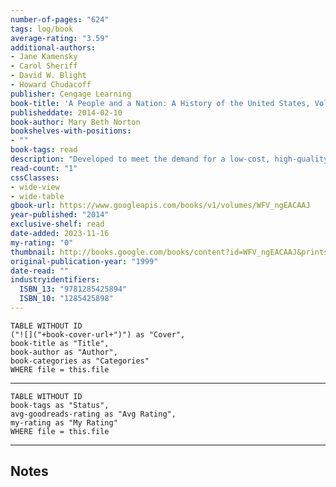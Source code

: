```yaml
---
number-of-pages: "624"
tags: log/book
average-rating: "3.59"
additional-authors:
- Jane Kamensky
- Carol Sheriff
- David W. Blight
- Howard Chudacoff
publisher: Cengage Learning
book-title: 'A People and a Nation: A History of the United States, Volume II: Since 1865'
publisheddate: 2014-02-10
book-author: Mary Beth Norton
bookshelves-with-positions:
- ""
book-tags: read
description: "Developed to meet the demand for a low-cost, high-quality history book, this economically priced version of A PEOPLE AND A NATION, Tenth Edition, offers readers the complete narrative while limiting the number of features, photos, and maps. All volumes feature a paperback, two-color format that appeals to those seeking a comprehensive, trade-sized history text. A PEOPLE AND A NATION is a best-selling text offering a spirited narrative that tells the stories of all people in the United States. The authors' attention to race and racial identity and their inclusion of everyday people and popular culture brings history to life, engaging readers and encouraging them to imagine what life was really like in the past. Available in the following split options: CENGAGE ADVANTAGE BOOKS: A PEOPLE AND A NATION, Tenth Edition (Chapters 1-29), ISBN: 978-1-285-42587-0; Volume I: To 1877 (Chapters 1-14), ISBN: 978-1-285-42588-7; Volume II: Since 1865 (Chapters 14-29), ISBN: 978-1-285-42589-4. Important Notice: Media content referenced within the product description or the product text may not be available in the ebook version."
read-count: "1"
cssClasses:
- wide-view
- wide-table
gbook-url: https://www.googleapis.com/books/v1/volumes/WFV_ngEACAAJ
year-published: "2014"
exclusive-shelf: read
date-added: 2023-11-16
my-rating: "0"
thumbnail: http://books.google.com/books/content?id=WFV_ngEACAAJ&printsec=frontcover&img=1&zoom=1&source=gbs_api
original-publication-year: "1999"
date-read: ""
industryidentifiers:
  ISBN_13: "9781285425894"
  ISBN_10: "1285425898"
---
```


```dataview
TABLE WITHOUT ID
("![]("+book-cover-url+")") as "Cover",
book-title as "Title",
book-author as "Author",
book-categories as "Categories"
WHERE file = this.file
```
---
```dataview
TABLE WITHOUT ID
book-tags as "Status",
avg-goodreads-rating as "Avg Rating",
my-rating as "My Rating"
WHERE file = this.file
```
---
## Notes


